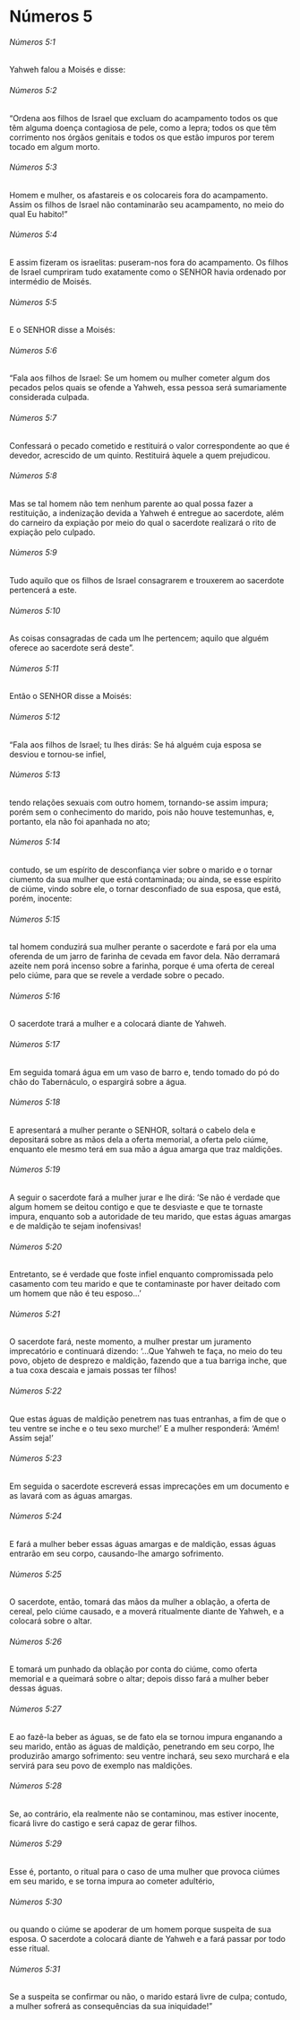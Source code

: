 # Números 5

###### Números 5:1

Yahweh falou a Moisés e disse:

###### Números 5:2

“Ordena aos filhos de Israel que excluam do acampamento todos os que têm alguma doença contagiosa de pele, como a lepra; todos os que têm corrimento nos órgãos genitais e todos os que estão impuros por terem tocado em algum morto.

###### Números 5:3

Homem e mulher, os afastareis e os colocareis fora do acampamento. Assim os filhos de Israel não contaminarão seu acampamento, no meio do qual Eu habito!”

###### Números 5:4

E assim fizeram os israelitas: puseram-nos fora do acampamento. Os filhos de Israel cumpriram tudo exatamente como o SENHOR havia ordenado por intermédio de Moisés.

###### Números 5:5

E o SENHOR disse a Moisés:

###### Números 5:6

“Fala aos filhos de Israel: Se um homem ou mulher cometer algum dos pecados pelos quais se ofende a Yahweh, essa pessoa será sumariamente considerada culpada.

###### Números 5:7

Confessará o pecado cometido e restituirá o valor correspondente ao que é devedor, acrescido de um quinto. Restituirá àquele a quem prejudicou.

###### Números 5:8

Mas se tal homem não tem nenhum parente ao qual possa fazer a restituição, a indenização devida a Yahweh é entregue ao sacerdote, além do carneiro da expiação por meio do qual o sacerdote realizará o rito de expiação pelo culpado.

###### Números 5:9

Tudo aquilo que os filhos de Israel consagrarem e trouxerem ao sacerdote pertencerá a este.

###### Números 5:10

As coisas consagradas de cada um lhe pertencem; aquilo que alguém oferece ao sacerdote será deste”.

###### Números 5:11

Então o SENHOR disse a Moisés:

###### Números 5:12

“Fala aos filhos de Israel; tu lhes dirás: Se há alguém cuja esposa se desviou e tornou-se infiel,

###### Números 5:13

tendo relações sexuais com outro homem, tornando-se assim impura; porém sem o conhecimento do marido, pois não houve testemunhas, e, portanto, ela não foi apanhada no ato;

###### Números 5:14

contudo, se um espírito de desconfiança vier sobre o marido e o tornar ciumento da sua mulher que está contaminada; ou ainda, se esse espírito de ciúme, vindo sobre ele, o tornar desconfiado de sua esposa, que está, porém, inocente:

###### Números 5:15

tal homem conduzirá sua mulher perante o sacerdote e fará por ela uma oferenda de um jarro de farinha de cevada em favor dela. Não derramará azeite nem porá incenso sobre a farinha, porque é uma oferta de cereal pelo ciúme, para que se revele a verdade sobre o pecado.

###### Números 5:16

O sacerdote trará a mulher e a colocará diante de Yahweh.

###### Números 5:17

Em seguida tomará água em um vaso de barro e, tendo tomado do pó do chão do Tabernáculo, o espargirá sobre a água.

###### Números 5:18

E apresentará a mulher perante o SENHOR, soltará o cabelo dela e depositará sobre as mãos dela a oferta memorial, a oferta pelo ciúme, enquanto ele mesmo terá em sua mão a água amarga que traz maldições.

###### Números 5:19

A seguir o sacerdote fará a mulher jurar e lhe dirá: ‘Se não é verdade que algum homem se deitou contigo e que te desviaste e que te tornaste impura, enquanto sob a autoridade de teu marido, que estas águas amargas e de maldição te sejam inofensivas!

###### Números 5:20

Entretanto, se é verdade que foste infiel enquanto compromissada pelo casamento com teu marido e que te contaminaste por haver deitado com um homem que não é teu esposo...’

###### Números 5:21

O sacerdote fará, neste momento, a mulher prestar um juramento imprecatório e continuará dizendo: ‘...Que Yahweh te faça, no meio do teu povo, objeto de desprezo e maldição, fazendo que a tua barriga inche, que a tua coxa descaia e jamais possas ter filhos!

###### Números 5:22

Que estas águas de maldição penetrem nas tuas entranhas, a fim de que o teu ventre se inche e o teu sexo murche!’ E a mulher responderá: ‘Amém! Assim seja!’

###### Números 5:23

Em seguida o sacerdote escreverá essas imprecações em um documento e as lavará com as águas amargas.

###### Números 5:24

E fará a mulher beber essas águas amargas e de maldição, essas águas entrarão em seu corpo, causando-lhe amargo sofrimento.

###### Números 5:25

O sacerdote, então, tomará das mãos da mulher a oblação, a oferta de cereal, pelo ciúme causado, e a moverá ritualmente diante de Yahweh, e a colocará sobre o altar.

###### Números 5:26

E tomará um punhado da oblação por conta do ciúme, como oferta memorial e a queimará sobre o altar; depois disso fará a mulher beber dessas águas.

###### Números 5:27

E ao fazê-la beber as águas, se de fato ela se tornou impura enganando a seu marido, então as águas de maldição, penetrando em seu corpo, lhe produzirão amargo sofrimento: seu ventre inchará, seu sexo murchará e ela servirá para seu povo de exemplo nas maldições.

###### Números 5:28

Se, ao contrário, ela realmente não se contaminou, mas estiver inocente, ficará livre do castigo e será capaz de gerar filhos.

###### Números 5:29

Esse é, portanto, o ritual para o caso de uma mulher que provoca ciúmes em seu marido, e se torna impura ao cometer adultério,

###### Números 5:30

ou quando o ciúme se apoderar de um homem porque suspeita de sua esposa. O sacerdote a colocará diante de Yahweh e a fará passar por todo esse ritual.

###### Números 5:31

Se a suspeita se confirmar ou não, o marido estará livre de culpa; contudo, a mulher sofrerá as consequências da sua iniquidade!”

